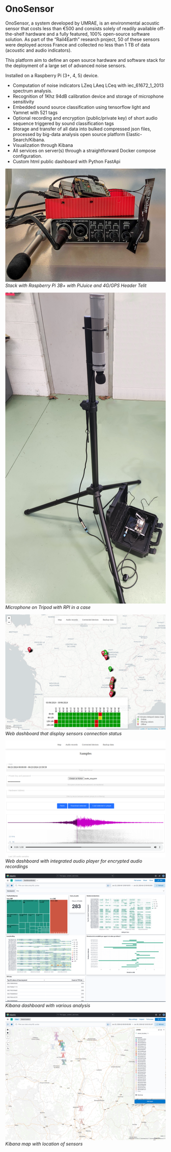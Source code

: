# OnoSensor

OnoSensor, a system developed by UMRAE, is an environmental acoustic sensor that costs less than €500 and consists solely of readily available off-the-shelf hardware and a fully featured, 100% open-source software solution. As part of the “Rail4Earth” research project, 50 of these sensors were deployed across France and collected no less than 1 TB of data (acoustic and audio indicators).

This platform aim to define an open source hardware and software stack for the deployment of a large set of advanced noise sensors.

Installed on a Raspberry Pi (3+, 4, 5) device.

- Computation of noise indicators LZeq LAeq LCeq with iec_61672_1_2013 spectrum analysis.
- Recognition of 1Khz 94dB calibration device and storage of microphone sensitivity
- Embedded sound source classification using tensorflow light and Yamnet with 521 tags
- Optional recording and encryption (public/private key) of short audio sequence triggered by sound classification tags
- Storage and transfer of all data into bulked compressed json files, processed by big-data analysis open source platform Elastic-Search/Kibana.
- Visualization through Kibana
- All services on server(s) through a straightforward Docker compose configuration.
- Custom html public dashboard with Python FastApi

![rpi.jpg](docs%2Fimages%2Frpi.jpg)
*Stack with Raspberry Pi 3B+ with PiJuice and 4G/GPS Header Telit*


![sensor_case.jpg](docs%2Fimages%2Fsensor_case.jpg)
*Microphone on  Tripod with RPI in a case*

![dashboard_map.png](docs%2Fimages%2Fdashboard_map.png)
*Web dashboard that display sensors connection status*

![dashboard_audiorecord.png](docs%2Fimages%2Fdashboard_audiorecord.png)
*Web dashboard with integrated audio player for encrypted audio recordings*

![kibana_dashboard.png](docs%2Fimages%2Fkibana_dashboard.png)
*Kibana dashboard with various analysis*

![kibana_map.png](docs%2Fimages%2Fkibana_map.png)
*Kibana map with location of sensors*

